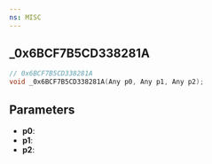 ```yaml
---
ns: MISC
---
```

## _0x6BCF7B5CD338281A

```c
// 0x6BCF7B5CD338281A
void _0x6BCF7B5CD338281A(Any p0, Any p1, Any p2);
```

## Parameters
* **p0**:
* **p1**:
* **p2**:
